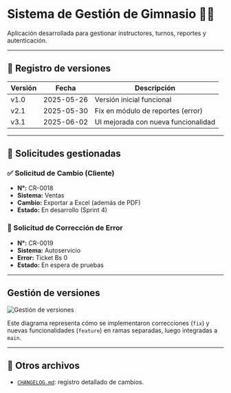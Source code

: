 # Sistema de Gestión de Gimnasio 🏋️‍♂️

Aplicación desarrollada para gestionar instructores, turnos, reportes y autenticación.

---

## 🧾 Registro de versiones

| Versión | Fecha     | Descripción                        |
|--------|-----------|------------------------------------|
| v1.0   | 2025-05-26 | Versión inicial funcional          |
| v2.1   | 2025-05-30 | Fix en módulo de reportes (error)  |
| v3.1   | 2025-06-02 | UI mejorada con nueva funcionalidad|

---

## 🔄 Solicitudes gestionadas

### ✅ Solicitud de Cambio (Cliente)
- **N°:** CR-0018
- **Sistema:** Ventas
- **Cambio:** Exportar a Excel (además de PDF)
- **Estado:** En desarrollo (Sprint 4)

### 🐞 Solicitud de Corrección de Error
- **N°:** CR-0019
- **Sistema:** Autoservicio
- **Error:** Ticket Bs 0
- **Estado:** En espera de pruebas

---

## Gestión de versiones

![Gestión de versiones](static/images/gestion_versiones.png)

Este diagrama representa cómo se implementaron correcciones (`fix`) y nuevas funcionalidades (`feature`) en ramas separadas, luego integradas a `main`.

---

## 📁 Otros archivos

- [`CHANGELOG.md`](./CHANGELOG.md): registro detallado de cambios.



